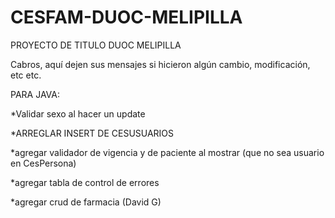 # CESFAM-DUOC-MELIPILLA
PROYECTO DE TITULO DUOC MELIPILLA

Cabros, aquí dejen sus mensajes si hicieron algún cambio, modificación, etc etc.

PARA JAVA:

*Validar sexo al hacer un update

*ARREGLAR INSERT DE CESUSUARIOS

*agregar validador de vigencia y de paciente al mostrar (que no sea usuario en CesPersona)

*agregar tabla de control de errores

*agregar crud de farmacia (David G)

